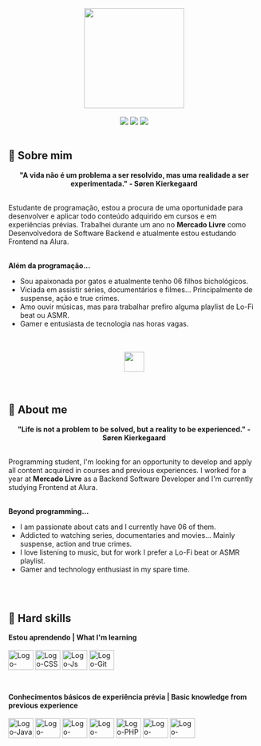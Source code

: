 <div align="center">
  <a href="https://github.com/mxriannar">
    <img src="https://github.com/mxriannar/mxriannar/assets/86139436/fd70f9e6-6f9e-4b4b-88da-be00e3c09445" width="200">

  </a>
</div>
<br>

<div align="center">
  <!-- Social -->
  <a href="mailto:mxriannar@gmail.com"><img src="https://img.shields.io/badge/Gmail-D14836?style=for-the-badge&logo=gmail&logoColor=white"></a>
  <a href="https://www.linkedin.com/in/mxriannar/"><img src="https://img.shields.io/badge/LinkedIn-0077B5?style=for-the-badge&logo=linkedin&logoColor=white"></a>
  <a href="https://instagram.com/mxriannar"><img src="https://img.shields.io/badge/-Instagram-%23E4405F?style=for-the-badge&logo=instagram&logoColor=white"></a>
</div>
<br>

## 🌙 Sobre mim
<div align='center'>
  <b>"A vida não é um problema a ser resolvido, mas uma realidade a ser experimentada." - Søren Kierkegaard</b>
</div>
<br>

Estudante de programação, estou a procura de uma oportunidade para desenvolver e aplicar todo conteúdo adquirido em cursos e em experiências prévias. Trabalhei durante um ano no <b>Mercado Livre</b> como Desenvolvedora de Software Backend e atualmente estou estudando Frontend na Alura.
<br>
<br>

<b>Além da programação...</b>

- Sou apaixonada por gatos e atualmente tenho 06 filhos bichológicos.
- Viciada em assistir séries, documentários e filmes... Principalmente de suspense, ação e true crimes.
- Amo ouvir músicas, mas para trabalhar prefiro alguma playlist de Lo-Fi beat ou ASMR.
- Gamer e entusiasta de tecnologia nas horas vagas.

<br>
<br>
<div align="center">
  <img align="center" height="40" width="40" src="https://cdn-icons-png.flaticon.com/128/4534/4534770.png">
</div>

<br>
<br>

## 🌙 About me
<div align='center'>
  <b>"Life is not a problem to be solved, but a reality to be experienced." - Søren Kierkegaard</b>
</div>
<br>

Programming student, I'm looking for an opportunity to develop and apply all content acquired in courses and previous experiences. I worked for a year at <b>Mercado Livre</b> as a Backend Software Developer and I'm currently studying Frontend at Alura.
<br>
<br>

<b>Beyond programming...</b>

- I am passionate about cats and I currently have 06 of them.
- Addicted to watching series, documentaries and movies... Mainly suspense, action and true crimes.
- I love listening to music, but for work I prefer a Lo-Fi beat or ASMR playlist.
- Gamer and technology enthusiast in my spare time.

<br>
<br>

## 🌙 Hard skills
<b>Estou aprendendo | What I'm learning</b>
<br>
<br>
<img align="center" alt="Logo-HTML" height="40" width="50" src="https://cdn.jsdelivr.net/gh/devicons/devicon/icons/html5/html5-original.svg">
<img align="center" alt="Logo-CSS" height="40" width="50" src="https://cdn.jsdelivr.net/gh/devicons/devicon/icons/css3/css3-original.svg">
<img align="center" alt="Logo-Js" height="40" width="50" src="https://cdn.jsdelivr.net/gh/devicons/devicon/icons/javascript/javascript-original.svg">
<img align="center" alt="Logo-Git" height="40" width="50" src="https://cdn.jsdelivr.net/gh/devicons/devicon/icons/git/git-original.svg">


<br>

<b>Conhecimentos básicos de experiência prévia | Basic knowledge from previous experience</b> 
<br>
<br>
<img align="center" alt="Logo-Java" height="40" width="50" src="https://cdn.jsdelivr.net/gh/devicons/devicon/icons/java/java-original.svg">
<img align="center" alt="Logo-Csharp" height="40" width="50" src="https://cdn.jsdelivr.net/gh/devicons/devicon/icons/csharp/csharp-original.svg">
<img align="center" alt="Logo-React" height="40" width="50" src="https://cdn.jsdelivr.net/gh/devicons/devicon/icons/react/react-original.svg">
<img align="center" alt="Logo-NodeJS" height="40" width="50" src="https://cdn.jsdelivr.net/gh/devicons/devicon/icons/nodejs/nodejs-original.svg">
<img align="center" alt="Logo-PHP" height="40" width="50" src="https://cdn.jsdelivr.net/gh/devicons/devicon/icons/php/php-original.svg">
<img align="center" alt="Logo-Golang" height="40" width="50" src="https://cdn.jsdelivr.net/gh/devicons/devicon/icons/go/go-original-wordmark.svg">
<img align="center" alt="Logo-dotNet" height="40" width="50" src="https://cdn.jsdelivr.net/gh/devicons/devicon/icons/dot-net/dot-net-original.svg">

